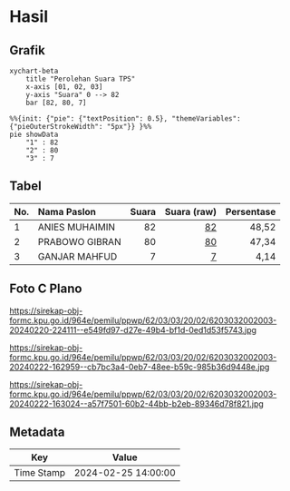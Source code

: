 # Hasil

## Grafik

```mermaid
xychart-beta
    title "Perolehan Suara TPS"
    x-axis [01, 02, 03]
    y-axis "Suara" 0 --> 82
    bar [82, 80, 7]
```

```mermaid
%%{init: {"pie": {"textPosition": 0.5}, "themeVariables": {"pieOuterStrokeWidth": "5px"}} }%%
pie showData
    "1" : 82
    "2" : 80
    "3" : 7
```

## Tabel

| No. | Nama Paslon    | Suara | Suara (raw) | Persentase |
|:--- |:-------------- | -----:| -----------:| ----------:|
| 1   | ANIES MUHAIMIN | 82    | [82][p-1]   | 48,52      |
| 2   | PRABOWO GIBRAN | 80    | [80][p-2]   | 47,34      |
| 3   | GANJAR MAHFUD  | 7     | [7][p-3]    | 4,14       |


[p-1]: https://github.com/gigit-pemilu/pemilu-2024-62-kalimantan-tengah/blob/main/pilpres/hitung-suara/sub/62-kalimantan-tengah/sub/03-kapuas/sub/03-kapuas-timur/sub/2002-anjir-serapat-tengah/sub/003-tps/sub/paslon-1.txt
[p-2]: https://github.com/gigit-pemilu/pemilu-2024-62-kalimantan-tengah/blob/main/pilpres/hitung-suara/sub/62-kalimantan-tengah/sub/03-kapuas/sub/03-kapuas-timur/sub/2002-anjir-serapat-tengah/sub/003-tps/sub/paslon-2.txt
[p-3]: https://github.com/gigit-pemilu/pemilu-2024-62-kalimantan-tengah/blob/main/pilpres/hitung-suara/sub/62-kalimantan-tengah/sub/03-kapuas/sub/03-kapuas-timur/sub/2002-anjir-serapat-tengah/sub/003-tps/sub/paslon-3.txt

## Foto C Plano

https://sirekap-obj-formc.kpu.go.id/964e/pemilu/ppwp/62/03/03/20/02/6203032002003-20240220-224111--e549fd97-d27e-49b4-bf1d-0ed1d53f5743.jpg

https://sirekap-obj-formc.kpu.go.id/964e/pemilu/ppwp/62/03/03/20/02/6203032002003-20240222-162959--cb7bc3a4-0eb7-48ee-b59c-985b36d9448e.jpg

https://sirekap-obj-formc.kpu.go.id/964e/pemilu/ppwp/62/03/03/20/02/6203032002003-20240222-163024--a57f7501-60b2-44bb-b2eb-89346d78f821.jpg


## Metadata

| Key        | Value               |
| ---------- | ------------------- |
| Time Stamp | 2024-02-25 14:00:00 |



